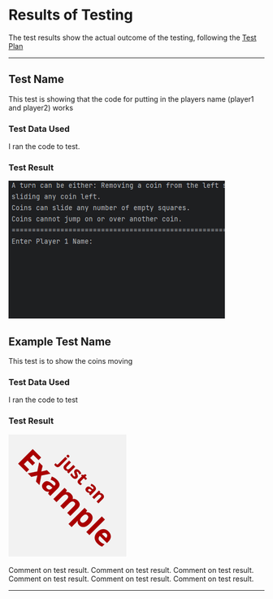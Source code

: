 # Results of Testing

The test results show the actual outcome of the testing, following the [Test Plan](test-plan.md)

---

## Test Name


This test is showing that the code for putting in the players name (player1 and player2) works

### Test Data Used

I ran the code to test.


### Test Result

![Animation.gif](screenshots/Animation.gif)

## Example Test Name

This test is to show the coins moving

### Test Data Used

I ran the code to test

### Test Result

![example.png](screenshots/example.png)

Comment on test result. Comment on test result. Comment on test result. Comment on test result. Comment on test result. Comment on test result.

---

